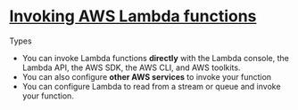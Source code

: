 # [Invoking AWS Lambda functions](https://docs.aws.amazon.com/lambda/latest/dg/lambda-invocation.html)

Types
 - You can invoke Lambda functions **directly** with the Lambda console, the Lambda API, the AWS SDK, the AWS CLI, and AWS toolkits.
 - You can also configure **other AWS services** to invoke your function
 - You can configure Lambda to read from a stream or queue and invoke your function.


<!--stackedit_data:
eyJoaXN0b3J5IjpbMTY3NzY2MjgzNF19
-->
